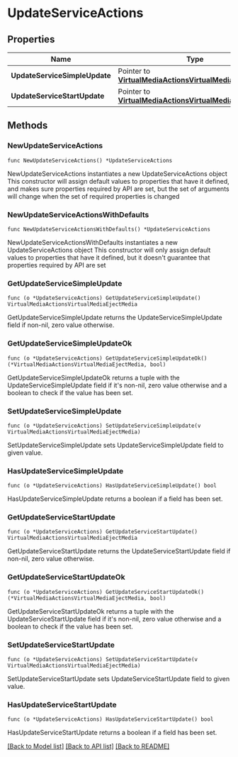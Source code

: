 # UpdateServiceActions

## Properties

Name | Type | Description | Notes
------------ | ------------- | ------------- | -------------
**UpdateServiceSimpleUpdate** | Pointer to [**VirtualMediaActionsVirtualMediaEjectMedia**](VirtualMediaActionsVirtualMediaEjectMedia.md) |  | [optional] 
**UpdateServiceStartUpdate** | Pointer to [**VirtualMediaActionsVirtualMediaEjectMedia**](VirtualMediaActionsVirtualMediaEjectMedia.md) |  | [optional] 

## Methods

### NewUpdateServiceActions

`func NewUpdateServiceActions() *UpdateServiceActions`

NewUpdateServiceActions instantiates a new UpdateServiceActions object
This constructor will assign default values to properties that have it defined,
and makes sure properties required by API are set, but the set of arguments
will change when the set of required properties is changed

### NewUpdateServiceActionsWithDefaults

`func NewUpdateServiceActionsWithDefaults() *UpdateServiceActions`

NewUpdateServiceActionsWithDefaults instantiates a new UpdateServiceActions object
This constructor will only assign default values to properties that have it defined,
but it doesn't guarantee that properties required by API are set

### GetUpdateServiceSimpleUpdate

`func (o *UpdateServiceActions) GetUpdateServiceSimpleUpdate() VirtualMediaActionsVirtualMediaEjectMedia`

GetUpdateServiceSimpleUpdate returns the UpdateServiceSimpleUpdate field if non-nil, zero value otherwise.

### GetUpdateServiceSimpleUpdateOk

`func (o *UpdateServiceActions) GetUpdateServiceSimpleUpdateOk() (*VirtualMediaActionsVirtualMediaEjectMedia, bool)`

GetUpdateServiceSimpleUpdateOk returns a tuple with the UpdateServiceSimpleUpdate field if it's non-nil, zero value otherwise
and a boolean to check if the value has been set.

### SetUpdateServiceSimpleUpdate

`func (o *UpdateServiceActions) SetUpdateServiceSimpleUpdate(v VirtualMediaActionsVirtualMediaEjectMedia)`

SetUpdateServiceSimpleUpdate sets UpdateServiceSimpleUpdate field to given value.

### HasUpdateServiceSimpleUpdate

`func (o *UpdateServiceActions) HasUpdateServiceSimpleUpdate() bool`

HasUpdateServiceSimpleUpdate returns a boolean if a field has been set.

### GetUpdateServiceStartUpdate

`func (o *UpdateServiceActions) GetUpdateServiceStartUpdate() VirtualMediaActionsVirtualMediaEjectMedia`

GetUpdateServiceStartUpdate returns the UpdateServiceStartUpdate field if non-nil, zero value otherwise.

### GetUpdateServiceStartUpdateOk

`func (o *UpdateServiceActions) GetUpdateServiceStartUpdateOk() (*VirtualMediaActionsVirtualMediaEjectMedia, bool)`

GetUpdateServiceStartUpdateOk returns a tuple with the UpdateServiceStartUpdate field if it's non-nil, zero value otherwise
and a boolean to check if the value has been set.

### SetUpdateServiceStartUpdate

`func (o *UpdateServiceActions) SetUpdateServiceStartUpdate(v VirtualMediaActionsVirtualMediaEjectMedia)`

SetUpdateServiceStartUpdate sets UpdateServiceStartUpdate field to given value.

### HasUpdateServiceStartUpdate

`func (o *UpdateServiceActions) HasUpdateServiceStartUpdate() bool`

HasUpdateServiceStartUpdate returns a boolean if a field has been set.


[[Back to Model list]](../README.md#documentation-for-models) [[Back to API list]](../README.md#documentation-for-api-endpoints) [[Back to README]](../README.md)


